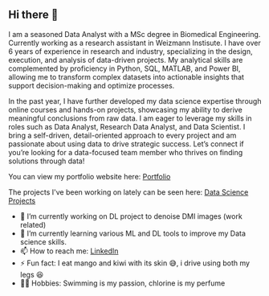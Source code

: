 ## Hi there 👋

I am a seasoned Data Analyst with a MSc degree in Biomedical Engineering. Currently working as a research assistant in Weizmann Instisute. I have over 6 years of experience in research and industry, specializing in the design, execution, and analysis of data-driven projects. My analytical skills are complemented by proficiency in Python, SQL, MATLAB, and Power BI, allowing me to transform complex datasets into actionable insights that support decision-making and optimize processes.

In the past year, I have further developed my data science expertise through online courses and hands-on projects, showcasing my ability to derive meaningful conclusions from raw data. I am eager to leverage my skills in roles such as Data Analyst, Research Data Analyst, and Data Scientist. I bring a self-driven, detail-oriented approach to every project and am passionate about using data to drive strategic success. Let’s connect if you’re looking for a data-focused team member who thrives on finding solutions through data!

You can view my portfolio website here: [Portfolio](https://mayak1988.github.io/)

The projects I've been working on lately can be seen here: [Data Science Projects](https://github.com/mayak1988/Data_Science_Projects)

- 🔭 I’m currently working on DL project to denoise DMI images (work related)
- 🌱 I’m currently learning various ML and DL tools to improve my Data science skills.
- 📫 How to reach me: [LinkedIn](https://www.linkedin.com/in/maya-kovalevsky/)
- ⚡ Fun fact: I eat mango and kiwi with its skin 😅, i drive using both my legs 😆
- 🏊‍♀️ Hobbies: Swimming is my passion, chlorine is my perfume

